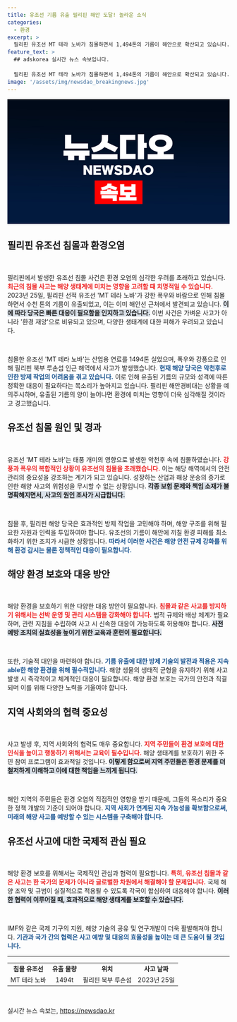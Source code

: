 ```yaml
---
title: 유조선 기름 유출 필리핀 해안 도달! 놀라운 소식
categories:
  - 환경
excerpt: >
  필리핀 유조선 MT 테라 노바가 침몰하면서 1,494톤의 기름이 해안으로 확산되고 있습니다. 환경 오염 우려가 커지고 있는 가운데, 방제 작업이 악천후로 어려움을 겪고 있어 긴급 대응이 필요합니다.
feature_text: >
  ## adskorea 실시간 뉴스 속보입니다.

  필리핀 유조선 MT 테라 노바가 침몰하면서 1,494톤의 기름이 해안으로 확산되고 있습니다. 환경 오염 우려가 커지고 있는 가운데, 방제 작업이 악천후로 어려움을 겪고 있어 긴급 대응이 필요합니다.
image: '/assets/img/newsdao_breakingnews.jpg'
---
```


<p><img src="/assets/img/newsdao_breakingnews.jpg" alt="adskorea 속보" /></p>

<h2 data-ke-size="size26">필리핀 유조선 침몰과 환경오염</h2>

<p data-ke-size="size16">&nbsp;</p>

<p>필리핀에서 발생한 유조선 침몰 사건은 환경 오염의 심각한 우려를 초래하고 있습니다. <b><span style="color: #ee2323;">최근의 침몰 사고는 해양 생태계에 미치는 영향을 고려할 때 치명적일 수 있습니다.</span></b> 2023년 25일, 필리핀 선적 유조선 'MT 테라 노바'가 강한 폭우와 바람으로 인해 침몰하면서 수천 톤의 기름이 유출되었고, 이는 이미 해안선 근처에서 발견되고 있습니다. <b><span style="background-color: #21538527;">이에 따라 당국은 빠른 대응이 필요함을 인지하고 있습니다.</span></b> 이번 사건은 가벼운 사고가 아니라 '환경 재앙'으로 비유되고 있으며, 다양한 생태계에 대한 피해가 우려되고 있습니다.</p>

<p data-ke-size="size16">&nbsp;</p>

<p>침몰한 유조선 'MT 테라 노바'는 산업용 연료를 1494톤 실었으며, 폭우와 강풍으로 인해 필리핀 북부 루손섬 인근 해역에서 사고가 발생했습니다. <b><span style="color: #1a5490;">현재 해양 당국은 악천후로 인한 방제 작업의 어려움을 겪고 있습니다.</span></b> 이로 인해 유출된 기름의 규모와 성격에 따른 정확한 대응이 필요하다는 목소리가 높아지고 있습니다. 필리핀 해안경비대는 상황을 예의주시하며, 유출된 기름의 양이 늘어나면 환경에 미치는 영향이 더욱 심각해질 것이라고 경고했습니다.</p>

<h2 data-ke-size="size26">유조선 침몰 원인 및 경과</h2>

<p data-ke-size="size16">&nbsp;</p>

<p>유조선 'MT 테라 노바'는 태풍 개미의 영향으로 발생한 악천후 속에 침몰하였습니다. <b><span style="color: #ee2323;">강풍과 폭우의 복합적인 상황이 유조선의 침몰을 초래했습니다.</span></b> 이는 해당 해역에서의 안전 관리의 중요성을 강조하는 계기가 되고 있습니다. 성장하는 산업과 해상 운송의 증가로 인한 해양 사고의 위험성을 무시할 수 없는 상황입니다. <b><span style="background-color: #21538527;">각종 보험 문제와 책임 소재가 불명확해지면서, 사고의 원인 조사가 시급합니다.</span></b> </p>

<p data-ke-size="size16">&nbsp;</p>

<p>침몰 후, 필리핀 해양 당국은 효과적인 방제 작업을 고민해야 하며, 해양 구조를 위해 필요한 자원과 인력을 투입하여야 합니다. 유조선의 기름이 해안에 끼칠 환경 피해를 최소화하기 위한 조치가 시급한 상황입니다. <b><span style="color: #1a5490;">따라서 이러한 사건은 해양 안전 규제 강화를 위해 환경 감시는 물론 정책적인 대응이 필요합니다.</span></b></p>

<h2 data-ke-size="size26">해양 환경 보호와 대응 방안</h2>

<p data-ke-size="size16">&nbsp;</p>

<p>해양 환경을 보호하기 위한 다양한 대응 방안이 필요합니다. <b><span style="color: #ee2323;">침몰과 같은 사고를 방지하기 위해서는 선박 운영 및 관리 시스템을 강화해야 합니다.</span></b> 법적 규제와 배상 체계가 필요하며, 관련 지침을 수립하여 사고 시 신속한 대응이 가능하도록 허용해야 합니다. <b><span style="background-color: #21538527;">사전 예방 조치의 실효성을 높이기 위한 교육과 훈련이 필요합니다.</span></b> </p>

<p data-ke-size="size16">&nbsp;</p>

<p>또한, 기술적 대안을 마련하야 합니다. <b><span style="color: #1a5490;">기름 유출에 대한 방제 기술의 발전과 적용은 지속able한 해양 환경을 위해 필수적입니다.</span></b> 해양 생물의 생태적 균형을 유지하기 위해 사고 발생 시 즉각적이고 체계적인 대응이 필요합니다. 해양 환경 보호는 국가의 안전과 직결되며 이를 위해 다양한 노력을 기울여야 합니다.</p>

<h2 data-ke-size="size26">지역 사회와의 협력 중요성</h2>

<p data-ke-size="size16">&nbsp;</p>

<p>사고 발생 후, 지역 사회와의 협력도 매우 중요합니다. <b><span style="color: #ee2323;">지역 주민들이 환경 보호에 대한 인식을 높이고 행동하기 위해서는 교육이 필수입니다.</span></b> 해양 생태계를 보호하기 위한 주민 참여 프로그램이 효과적일 것입니다. <b><span style="background-color: #21538527;">이렇게 함으로써 지역 주민들은 환경 문제를 더 철저하게 이해하고 이에 대한 책임을 느끼게 됩니다.</span></b> </p>

<p data-ke-size="size16">&nbsp;</p>

<p>해안 지역의 주민들은 환경 오염의 직접적인 영향을 받기 때문에, 그들의 목소리가 중요한 정책 개발의 기준이 되어야 합니다. <b><span style="color: #1a5490;">지역 사회가 연계된 지속 가능성을 확보함으로써, 미래의 해양 사고를 예방할 수 있는 시스템을 구축해야 합니다.</span></b></p>

<h2 data-ke-size="size26">유조선 사고에 대한 국제적 관심 필요</h2>

<p data-ke-size="size16">&nbsp;</p>

<p>해양 환경 보호를 위해서는 국제적인 관심과 협력이 필요합니다. <b><span style="color: #ee2323;">특히, 유조선 침몰과 같은 사고는 한 국가의 문제가 아니라 글로벌한 차원에서 해결해야 할 문제입니다.</span></b> 국제 해양 조약 및 규범이 실질적으로 적용될 수 있도록 각국이 합심하여 대응해야 합니다. <b><span style="background-color: #21538527;">이러한 협력이 이루어질 때, 효과적으로 해양 생태계를 보호할 수 있습니다.</span></b></p>

<p data-ke-size="size16">&nbsp;</p>

<p>IMF와 같은 국제 기구의 지원, 해양 기술의 공유 및 연구개발이 더욱 활발해져야 합니다. <b><span style="color: #1a5490;">기관과 국가 간의 협력은 사고 예방 및 대응의 효율성을 높이는 데 큰 도움이 될 것입니다.</span></b></p>

<hr>

<table style="width: 100%; border-spacing: 0; border-collapse: collapse;">
    <tbody>
        <tr>
            <td style="text-align: center; height: 17px;"><b>침몰 유조선</b></td>
            <td style="text-align: center; height: 17px;"><b>유출 물량</b></td>
            <td style="text-align: center; height: 17px;"><b>위치</b></td>
            <td style="text-align: center; height: 17px;"><b>사고 날짜</b></td>
        </tr>
        <tr>
            <td style="text-align: center; height: 17px;">MT 테라 노바</td>
            <td style="text-align: center; height: 17px;">1494t</td>
            <td style="text-align: center; height: 17px;">필리핀 북부 루손섬</td>
            <td style="text-align: center; height: 17px;">2023년 25일</td>
        </tr>
    </tbody>
</table>

<p data-ke-size="size16">&nbsp;</p>
실시간 뉴스 속보는, <a href="https://newsdao.kr" rel="dofollow">https://newsdao.kr</a>


